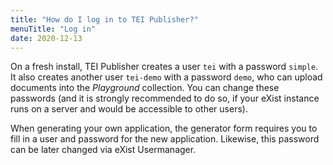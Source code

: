 ```yaml
---
title: "How do I log in to TEI Publisher?"
menuTitle: "Log in"
date: 2020-12-13
---
```


On a fresh install, TEI Publisher creates a user `tei` with a password `simple`. It also creates another user `tei-demo` with a password `demo`, who can upload documents into the *Playground* collection. You can change these passwords (and it is strongly recommended to do so, if your eXist instance runs on a server and would be accessible to other users).

When generating your own application, the generator form requires you to fill in a user and password for the new application. Likewise, this password can be later changed via eXist Usermanager.